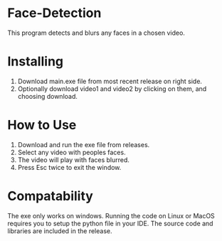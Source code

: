 # Face-Detection
This program detects and blurs any faces in a chosen video.
# Installing
1. Download main.exe file from most recent release on right side.
2. Optionally download video1 and video2 by clicking on them, and choosing download.
# How to Use
1. Download and run the exe file from releases.
2. Select any video with peoples faces.
3. The video will play with faces blurred. 
4. Press Esc twice to exit the window.
# Compatability
The exe only works on windows. Running the code on Linux or MacOS requires you to setup the python file in your IDE. The source code and libraries are included in the release.

